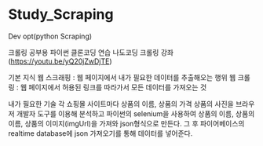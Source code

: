 # Study_Scraping
Dev opt(python Scraping)

크롤링 공부용 파이썬 클론코딩 연습
나도코딩 크롤링 강좌 (https://youtu.be/yQ20jZwDjTE)

기본 지식
 웹 스크래핑 : 웹 페이지에서 내가 필요한 데이터를 추출해오는 행위
 웹 크롤링 : 웹 페이지에서 허용된 링크를 따라가서 모든 데이터를 가져오는 것

내가 필요한 기술
 각 쇼핑몰 사이트마다 상품의 이름, 상품의 가격 상품의 사진을 브라우저 개발자 도구를 이용해 분석하고 파이썬의 selenium을 사용하여 상품의 이름, 상품의 이름, 상품의 이미지(imgUrl)을 가져와 json형식으로 만든다.
 그 후 파이어베이스의 realtime database에 json 가져오기를 통해 데이터를 넣어준다.

